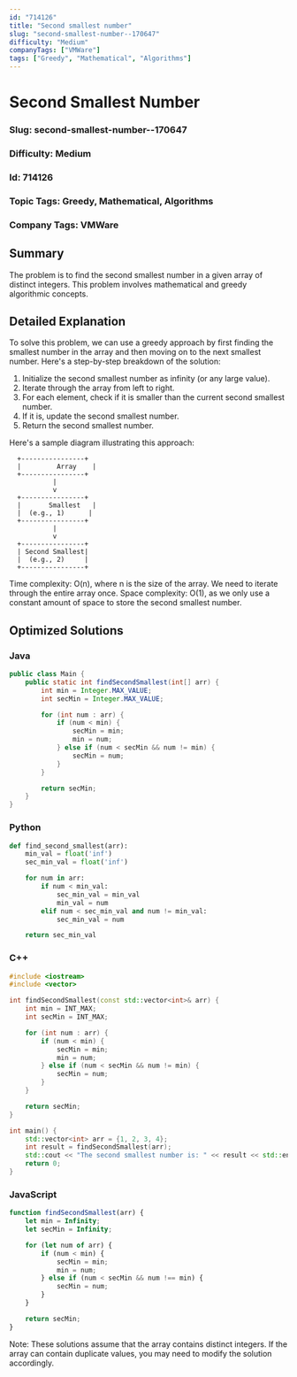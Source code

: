 ```yaml
---
id: "714126"
title: "Second smallest number"
slug: "second-smallest-number--170647"
difficulty: "Medium"
companyTags: ["VMWare"]
tags: ["Greedy", "Mathematical", "Algorithms"]
---
```


**Second Smallest Number**
=====================

### Slug: second-smallest-number--170647
### Difficulty: Medium
### Id: 714126
### Topic Tags: Greedy, Mathematical, Algorithms
### Company Tags: VMWare

## Summary
The problem is to find the second smallest number in a given array of distinct integers. This problem involves mathematical and greedy algorithmic concepts.

## Detailed Explanation
To solve this problem, we can use a greedy approach by first finding the smallest number in the array and then moving on to the next smallest number. Here's a step-by-step breakdown of the solution:

1. Initialize the second smallest number as infinity (or any large value).
2. Iterate through the array from left to right.
3. For each element, check if it is smaller than the current second smallest number.
4. If it is, update the second smallest number.
5. Return the second smallest number.

Here's a sample diagram illustrating this approach:

```
  +----------------+
  |         Array    |
  +----------------+
           |
           v
  +----------------+
  |       Smallest   |
  |  (e.g., 1)      |
  +----------------+
           |
           v
  +----------------+
  | Second Smallest|
  |  (e.g., 2)     |
  +----------------+
```

Time complexity: O(n), where n is the size of the array. We need to iterate through the entire array once.
Space complexity: O(1), as we only use a constant amount of space to store the second smallest number.

## Optimized Solutions

### Java
```java
public class Main {
    public static int findSecondSmallest(int[] arr) {
        int min = Integer.MAX_VALUE;
        int secMin = Integer.MAX_VALUE;

        for (int num : arr) {
            if (num < min) {
                secMin = min;
                min = num;
            } else if (num < secMin && num != min) {
                secMin = num;
            }
        }

        return secMin;
    }
}
```

### Python
```python
def find_second_smallest(arr):
    min_val = float('inf')
    sec_min_val = float('inf')

    for num in arr:
        if num < min_val:
            sec_min_val = min_val
            min_val = num
        elif num < sec_min_val and num != min_val:
            sec_min_val = num

    return sec_min_val
```

### C++
```cpp
#include <iostream>
#include <vector>

int findSecondSmallest(const std::vector<int>& arr) {
    int min = INT_MAX;
    int secMin = INT_MAX;

    for (int num : arr) {
        if (num < min) {
            secMin = min;
            min = num;
        } else if (num < secMin && num != min) {
            secMin = num;
        }
    }

    return secMin;
}

int main() {
    std::vector<int> arr = {1, 2, 3, 4};
    int result = findSecondSmallest(arr);
    std::cout << "The second smallest number is: " << result << std::endl;
    return 0;
}
```

### JavaScript
```javascript
function findSecondSmallest(arr) {
    let min = Infinity;
    let secMin = Infinity;

    for (let num of arr) {
        if (num < min) {
            secMin = min;
            min = num;
        } else if (num < secMin && num !== min) {
            secMin = num;
        }
    }

    return secMin;
}
```

Note: These solutions assume that the array contains distinct integers. If the array can contain duplicate values, you may need to modify the solution accordingly.
